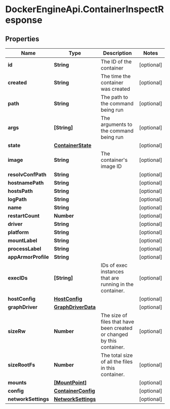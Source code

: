 # DockerEngineApi.ContainerInspectResponse

## Properties
Name | Type | Description | Notes
------------ | ------------- | ------------- | -------------
**id** | **String** | The ID of the container | [optional] 
**created** | **String** | The time the container was created | [optional] 
**path** | **String** | The path to the command being run | [optional] 
**args** | **[String]** | The arguments to the command being run | [optional] 
**state** | [**ContainerState**](ContainerState.md) |  | [optional] 
**image** | **String** | The container's image ID | [optional] 
**resolvConfPath** | **String** |  | [optional] 
**hostnamePath** | **String** |  | [optional] 
**hostsPath** | **String** |  | [optional] 
**logPath** | **String** |  | [optional] 
**name** | **String** |  | [optional] 
**restartCount** | **Number** |  | [optional] 
**driver** | **String** |  | [optional] 
**platform** | **String** |  | [optional] 
**mountLabel** | **String** |  | [optional] 
**processLabel** | **String** |  | [optional] 
**appArmorProfile** | **String** |  | [optional] 
**execIDs** | **[String]** | IDs of exec instances that are running in the container. | [optional] 
**hostConfig** | [**HostConfig**](HostConfig.md) |  | [optional] 
**graphDriver** | [**GraphDriverData**](GraphDriverData.md) |  | [optional] 
**sizeRw** | **Number** | The size of files that have been created or changed by this container.  | [optional] 
**sizeRootFs** | **Number** | The total size of all the files in this container. | [optional] 
**mounts** | [**[MountPoint]**](MountPoint.md) |  | [optional] 
**config** | [**ContainerConfig**](ContainerConfig.md) |  | [optional] 
**networkSettings** | [**NetworkSettings**](NetworkSettings.md) |  | [optional] 


